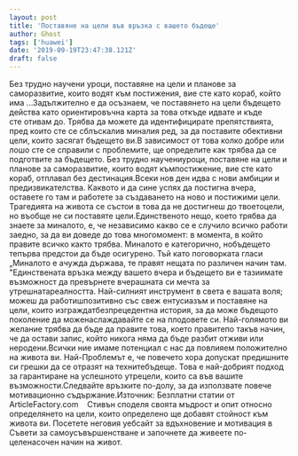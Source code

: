 ```yaml
---
layout: post
title: 'Поставяне на цели във връзка с вашето бъдеще'
author: Ghost
tags: ['huawei']
date: '2019-09-19T23:47:38.121Z'
draft: false
---
```


Без трудно научени уроци, поставяне на цели и планове за саморазвитие, които водят към постижения, вие сте като кораб, който има ...Задължително е да осъзнаем, че поставянето на цели бъдещето действа като ориентировъчна карта за това откъде идвате и къде сте отивам до. Трябва да можете да идентифицирате препятствията, пред които сте се сблъскалив миналия ред, за да поставите обективни цели, които засягат бъдещето ви.В зависимост от това колко добре или лошо сте се справили с проблемите, ще определите как трябва да се подготвите за бъдещето. Без трудно научениуроци, поставяне на цели и планове за саморазвитие, които водят къмпостижение, вие сте като кораб, отплавал без дестинация.Всеки нов ден идва с нови амбиции и предизвикателства. Каквото и да сине успях да постигна вчера, оставете го там и работете за създаването на ново и постижими цели. Трагедията на живота се състои в това да не достигнеш до твоетоцели, но въобще не си поставяте цели.Единственото нещо, което трябва да знаете за миналото, е, че независимо какво се е случило всичко работи заедно, за да ви доведе до това многомомент: в момента, в който правите всичко както трябва. Миналото е категорично, нобъдещето тепърва предстои да бъде осигурено. Тъй като поговорката гласи „Миналото е ачужда държава, те правят нещата по различен начин там. "Единствената връзка между вашето вчера и бъдещето ви е тазиимате възможност да превърнете вчерашната си мечта за утрешнатареалността. Най-силният инструмент в света е вашата воля; можеш да работишпозитивно със свеж ентусиазъм и поставяне на цели, които изграждатбезпрецедентна история, за да може бъдещото поколение да моженаслаждавайте се на плодовете си. Най-голямото ви желание трябва да бъде да правите това, което правитепо такъв начин, че да остави запис, който никога няма да бъде разбит отживи или неродени.Всички ние имаме потенциал с нас да повлияем положително на живота ви. Най-Проблемът е, че повечето хора допускат предишните си грешки да се отразят на технитебъдеще. Това е най-добрият подход за гарантиране на успешното утрецели, които са във вашите възможности.Следвайте връзките по-долу, за да използвате повече мотивационно съдържание.Източник: Безплатни статии от ArticleFactory.com    Стивън споделя своята мъдрост и опит относно определянето на цели, които определено ще добавят стойност към живота ви. Посетете неговия уебсайт за вдъхновение и мотивация в Съвети за самоусъвършенстване и започнете да живеете по-целенасочен начин на живот.
